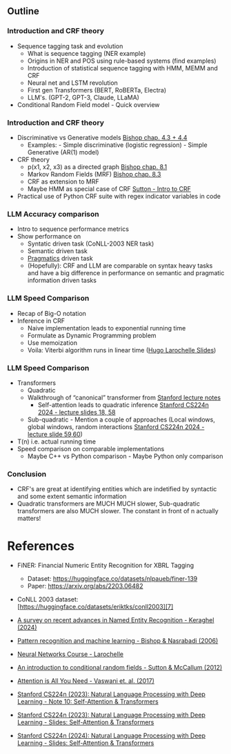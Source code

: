## Outline

### Introduction and CRF theory

- Sequence tagging task and evolution
	- What is sequence tagging (NER example)
	- Origins in NER and POS using rule-based systems (find examples)
	- Introduction of statistical sequence tagging with HMM, MEMM and CRF
	- Neural net and LSTM revolution
	- First gen Transformers (BERT, RoBERTa, Electra)
	- LLM's. (GPT-2, GPT-3, Claude, LLaMA)
- Conditional Random Field model - Quick overview

### Introduction and CRF theory

- Discriminative vs Generative models [Bishop chap. 4.3 + 4.4][1]
	- Examples:
  	\- Simple discriminative (logistic regression)
  	\- Simple Generative (AR(1) model)
- CRF theory
	- p(x1, x2, x3) as a directed graph [Bishop chap. 8.1][2]
	- Markov Random Fields (MRF) [Bishop chap. 8.3][3]
	- CRF as extension to MRF
	- Maybe HMM as special case of CRF [Sutton - Intro to CRF][4]
- Practical use of Python CRF suite with regex indicator variables in code

### LLM Accuracy comparison

- Intro to sequence performance metrics
- Show performance on
	- Syntatic driven task (CoNLL-2003 NER task)
	- Semantic driven task
	- [Pragmatics][5] driven task
	- (Hopefully): CRF and LLM are comparable on syntax heavy tasks and have a big difference in performance on semantic and pragmatic information driven tasks

### LLM Speed Comparison

- Recap of Big-O notation
- Inference in CRF
	- Naive implementation leads to exponential running time
	- Formulate as Dynamic Programming problem
	- Use memoization
	- Voila: Viterbi algorithm runs in linear time ([Hugo Larochelle Slides][6])

### LLM Speed Comparison

- Transformers
	- Quadratic
	- Walkthrough of “canonical” transformer from [Stanford lecture notes][12] 
        - Self-attention leads to quadratic inference [Stanford CS224n 2024 - lecture  slides 18, 58][14]
	- Sub-quadratic - Mention a couple of approaches (Local windows, global windows, random interactions [Stanford CS224n 2024 - lecture  slide 59,60][14])
- T(n) i.e. actual running time 
- Speed comparison on comparable implementations
	- Maybe C++ vs Python comparison - Maybe Python only comparison

### Conclusion

- CRF's are great at identifying entities which are indetified by syntactic and some extent semantic information
- Quadratic transformers are MUCH MUCH slower, Sub-quadratic transformers are also MUCH slower. The constant in front of n actually matters!


# References

- FiNER: Financial Numeric Entity Recognition for XBRL Tagging
  - Dataset: https://huggingface.co/datasets/nlpaueb/finer-139
  - Paper: https://arxiv.org/abs/2203.06482
- CoNLL 2003 dataset: [https://huggingface.co/datasets/eriktks/conll2003][7]

- [A survey on recent advances in Named Entity Recognition - Keraghel (2024)][8]
- [Pattern recognition and machine learning - Bishop & Nasrabadi (2006)][9]
- [Neural Networks Course - Larochelle][10]
- [An introduction to conditional random fields - Sutton & McCallum (2012)][11]
- [Attention is All You Need - Vaswani et. al. (2017)][15]
- [Stanford CS224n (2023): Natural Language Processing with Deep Learning - Note 10: Self-Attention & Transformers][12]
- [Stanford CS224n (2023): Natural Language Processing with Deep Learning - Slides: Self-Attention & Transformers][13]
- [Stanford CS224n (2024): Natural Language Processing with Deep Learning - Slides: Self-Attention & Transformers][14]

[1]:	http://crowley-coutaz.fr/jlc/Courses/2020/PRML/ENSI3.PRML.S6.Encoders.pdf
[2]:	http://crowley-coutaz.fr/jlc/Courses/2020/PRML/ENSI3.PRML.S6.Encoders.pdf
[3]:	http://crowley-coutaz.fr/jlc/Courses/2020/PRML/ENSI3.PRML.S6.Encoders.pdf
[4]:	https://www.nowpublishers.com/article/DownloadSummary/MAL-013
[5]:	https://en.wikipedia.org/wiki/Pragmatics
[6]:	https://larocheh.github.io/ift725/3_04_computing_partition_function.pdf
[7]:	https://huggingface.co/datasets/eriktks/conll2003
[8]:	https://arxiv.org/html/2401.10825v1
[9]:	http://crowley-coutaz.fr/jlc/Courses/2020/PRML/ENSI3.PRML.S6.Encoders.pdf
[10]:	https://larocheh.github.io/neural_networks/content.html
[11]:	https://www.nowpublishers.com/article/DownloadSummary/MAL-013
[12]:   https://web.stanford.edu/class/cs224n/readings/cs224n-self-attention-transformers-2023_draft.pdf
[13]:   https://web.stanford.edu/class/archive/cs/cs224n/cs224n.1234/slides/cs224n-2023-lecture08-transformers.pdf
[14]:   https://web.stanford.edu/class/cs224n/slides/cs224n-spr2024-lecture08-transformers.pdf
[15]:   https://arxiv.org/pdf/1706.03762
